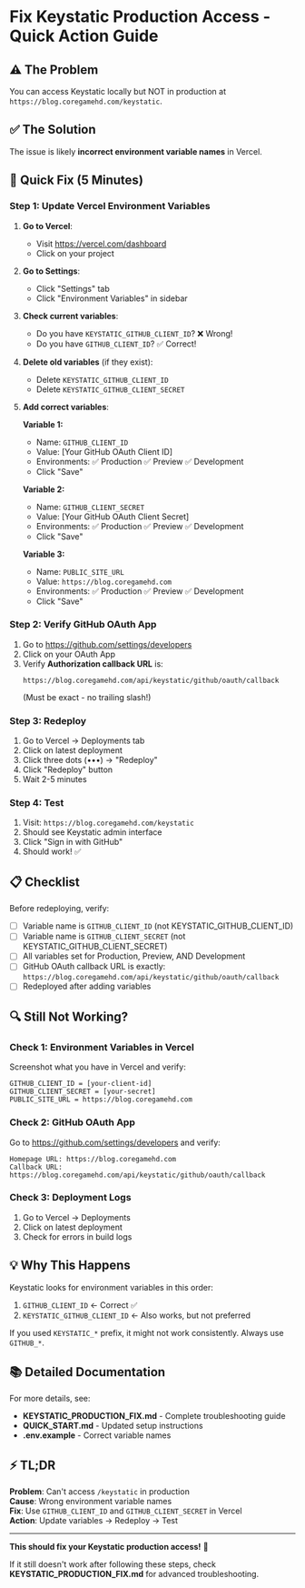 # Fix Keystatic Production Access - Quick Action Guide

## ⚠️ The Problem
You can access Keystatic locally but NOT in production at `https://blog.coregamehd.com/keystatic`.

## ✅ The Solution
The issue is likely **incorrect environment variable names** in Vercel.

## 🚀 Quick Fix (5 Minutes)

### Step 1: Update Vercel Environment Variables

1. **Go to Vercel**:
   - Visit https://vercel.com/dashboard
   - Click on your project

2. **Go to Settings**:
   - Click "Settings" tab
   - Click "Environment Variables" in sidebar

3. **Check current variables**:
   - Do you have `KEYSTATIC_GITHUB_CLIENT_ID`? ❌ Wrong!
   - Do you have `GITHUB_CLIENT_ID`? ✅ Correct!

4. **Delete old variables** (if they exist):
   - Delete `KEYSTATIC_GITHUB_CLIENT_ID`
   - Delete `KEYSTATIC_GITHUB_CLIENT_SECRET`

5. **Add correct variables**:

   **Variable 1:**
   - Name: `GITHUB_CLIENT_ID`
   - Value: [Your GitHub OAuth Client ID]
   - Environments: ✅ Production ✅ Preview ✅ Development
   - Click "Save"

   **Variable 2:**
   - Name: `GITHUB_CLIENT_SECRET`
   - Value: [Your GitHub OAuth Client Secret]
   - Environments: ✅ Production ✅ Preview ✅ Development
   - Click "Save"

   **Variable 3:**
   - Name: `PUBLIC_SITE_URL`
   - Value: `https://blog.coregamehd.com`
   - Environments: ✅ Production ✅ Preview ✅ Development
   - Click "Save"

### Step 2: Verify GitHub OAuth App

1. Go to https://github.com/settings/developers
2. Click on your OAuth App
3. Verify **Authorization callback URL** is:
   ```
   https://blog.coregamehd.com/api/keystatic/github/oauth/callback
   ```
   (Must be exact - no trailing slash!)

### Step 3: Redeploy

1. Go to Vercel → Deployments tab
2. Click on latest deployment
3. Click three dots (•••) → "Redeploy"
4. Click "Redeploy" button
5. Wait 2-5 minutes

### Step 4: Test

1. Visit: `https://blog.coregamehd.com/keystatic`
2. Should see Keystatic admin interface
3. Click "Sign in with GitHub"
4. Should work! ✅

## 📋 Checklist

Before redeploying, verify:

- [ ] Variable name is `GITHUB_CLIENT_ID` (not KEYSTATIC_GITHUB_CLIENT_ID)
- [ ] Variable name is `GITHUB_CLIENT_SECRET` (not KEYSTATIC_GITHUB_CLIENT_SECRET)
- [ ] All variables set for Production, Preview, AND Development
- [ ] GitHub OAuth callback URL is exactly: `https://blog.coregamehd.com/api/keystatic/github/oauth/callback`
- [ ] Redeployed after adding variables

## 🔍 Still Not Working?

### Check 1: Environment Variables in Vercel

Screenshot what you have in Vercel and verify:
```
GITHUB_CLIENT_ID = [your-client-id]
GITHUB_CLIENT_SECRET = [your-secret]
PUBLIC_SITE_URL = https://blog.coregamehd.com
```

### Check 2: GitHub OAuth App

Go to https://github.com/settings/developers and verify:
```
Homepage URL: https://blog.coregamehd.com
Callback URL: https://blog.coregamehd.com/api/keystatic/github/oauth/callback
```

### Check 3: Deployment Logs

1. Go to Vercel → Deployments
2. Click on latest deployment
3. Check for errors in build logs

## 💡 Why This Happens

Keystatic looks for environment variables in this order:
1. `GITHUB_CLIENT_ID` ← Correct ✅
2. `KEYSTATIC_GITHUB_CLIENT_ID` ← Also works, but not preferred

If you used `KEYSTATIC_*` prefix, it might not work consistently. Always use `GITHUB_*`.

## 📚 Detailed Documentation

For more details, see:
- **KEYSTATIC_PRODUCTION_FIX.md** - Complete troubleshooting guide
- **QUICK_START.md** - Updated setup instructions
- **.env.example** - Correct variable names

## ⚡ TL;DR

**Problem**: Can't access `/keystatic` in production  
**Cause**: Wrong environment variable names  
**Fix**: Use `GITHUB_CLIENT_ID` and `GITHUB_CLIENT_SECRET` in Vercel  
**Action**: Update variables → Redeploy → Test  

---

**This should fix your Keystatic production access!** 🎉

If it still doesn't work after following these steps, check **KEYSTATIC_PRODUCTION_FIX.md** for advanced troubleshooting.
